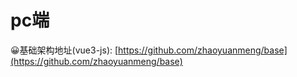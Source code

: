 # pc端

😀基础架构地址(vue3-js): [https://github.com/zhaoyuanmeng/base](https://github.com/zhaoyuanmeng/base)
